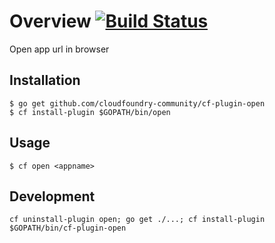 Overview [![Build Status](https://travis-ci.org/soutenniza/cf-plugin-open.svg?branch=help-error)](https://travis-ci.org/soutenniza/cf-plugin-open)
========

Open app url in browser

Installation
------------

```
$ go get github.com/cloudfoundry-community/cf-plugin-open
$ cf install-plugin $GOPATH/bin/open
```

Usage
-----

```
$ cf open <appname>
```

Development
-----------

```
cf uninstall-plugin open; go get ./...; cf install-plugin $GOPATH/bin/cf-plugin-open
```

